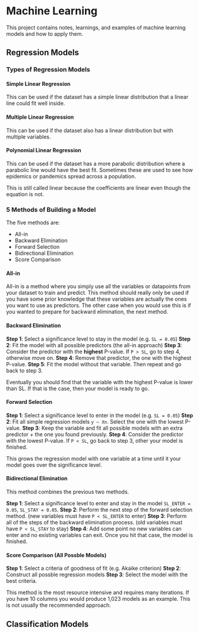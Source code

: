 # Machine Learning

This project contains notes, learnings, and examples of machine learning models and how to apply them.

## Regression Models

### Types of Regression Models

#### Simple Linear Regression

This can be used if the dataset has a simple linear distribution that a linear line could fit well inside.

#### Multiple Linear Regression

This can be used if the dataset also has a linear distribution but with multiple variables.

#### Polynomial Linear Regression

This can be used if the dataset has a more parabolic distribution where a parabolic line would have the best fit. Sometimes these are used to see how epidemics or pandemics spread across a population.

This is still called linear because the coefficients are linear even though the equation is not.

### 5 Methods of Building a Model

The five methods are:

- All-in
- Backward Elimination
- Forward Selection
- Bidirectional Elimination
- Score Comparison

#### All-in

All-in is a method where you simply use all the variables or datapoints from your dataset to train and predict. This method should really only be used if you have some prior knowledge that these variables are actually the ones you want to use as predictors. The other case when you would use this is if you wanted to prepare for backward elimination, the next method.

#### Backward Elimination

**Step 1**: Select a significance level to stay in the model (e.g. `SL = 0.05`)
**Step 2**: Fit the model with all possible predictors (the all-in approach)
**Step 3**: Consider the predictor with the **highest** P-value. If `P > SL`, go to step 4, otherwise move on.
**Step 4**: Remove that predictor, the one with the highest P-value.
**Step 5**: Fit the model without that variable. Then repeat and go back to step 3.

Eventually you should find that the variable with the highest P-value is lower than SL. If that is the case, then your model is ready to go.

#### Forward Selection

**Step 1**: Select a significance level to enter in the model (e.g. `SL = 0.05`)
**Step 2**: Fit all simple regression models `y ~ Xn`. Select the one with the lowest P-value.
**Step 3**: Keep the variable and fit all possible models with an extra predictor + the one you found previously.
**Step 4**: Consider the predictor with the lowest P-value. If `P < SL`, go back to step 3, other your model is finished.

This grows the regression model with one variable at a time until it your model goes over the significance level.

#### Bidirectional Elimination

This method combines the previous two methods.

**Step 1**: Select a significance level to enter and stay in the model `SL_ENTER = 0.05`, `SL_STAY = 0.05`.
**Step 2**: Perform the next step of the forward selection method. (new variables must have `P < SL_ENTER` to enter)
**Step 3**: Perform all of the steps of the backward elimination process. (old variables must have `P < SL_STAY` to stay)
**Step 4**: Add some point no new variables can enter and no existing variables can exit. Once you hit that case, the model is finished.

#### Score Comparison (All Possble Models)

**Step 1**: Select a criteria of goodness of fit (e.g. Akaike criterion)
**Step 2**: Construct all possble regression models
**Step 3**: Select the model with the best criteria.

This method is the most resource intensive and requires many iterations. If you have 10 columns you would produce 1,023 models as an example. This is not usually the recommended approach.

## Classification Models
